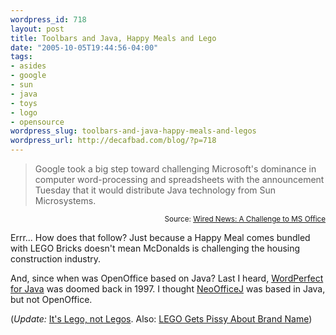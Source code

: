 ```yaml
--- 
wordpress_id: 718
layout: post
title: Toolbars and Java, Happy Meals and Lego
date: "2005-10-05T19:44:56-04:00"
tags: 
- asides
- google
- sun
- java
- toys
- logo
- opensource
wordpress_slug: toolbars-and-java-happy-meals-and-legos
wordpress_url: http://decafbad.com/blog/?p=718
---
```

<blockquote cite="http://www.wired.com/news/technology/0,1282,69080,00.html?tw=rss.TEK">Google took a big step toward challenging Microsoft's dominance in computer word-processing and spreadsheets with the announcement Tuesday that it would distribute Java technology from Sun Microsystems.</blockquote><small style="text-align:right; display:block">Source: <a href="http://www.wired.com/news/technology/0,1282,69080,00.html?tw=rss.TEK">Wired News: A Challenge to MS Office</a></small>

Errr... How does that follow?  Just because a Happy Meal comes bundled with LEGO Bricks doesn't mean McDonalds is challenging the housing construction industry.  

And, since when was OpenOffice based on Java?  Last I heard, [WordPerfect for Java](http://java.sun.com/nav/used/corel.html) was doomed back in 1997.  I thought [NeoOfficeJ](http://www.neooffice.org/) was based in Java, but not OpenOffice.

(*Update:*  [It's Lego, not Legos](http://www.multicon.de/fun/legofaq.html#a7).  Also: [LEGO Gets Pissy About Brand Name][lego])


[lego]: http://www.adrants.com/2005/09/lego-gets-pissy-about-brand-name.php "Adrants » LEGO Gets Pissy About Brand Name"
